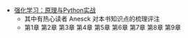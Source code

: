 

* [强化学习：原理与Python实战](https://github.com/ZhiqingXiao/rl-book/tree/master/zh2023)
    * 其中有热心读者 Anesck 对本书知识点的梳理评注
    * 第1章 第2章 第3章 第4章 第5章 第6章 第7章 第8章 第9章